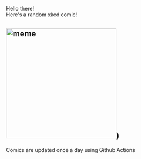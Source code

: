 Hello there! <br>Here's a random xkcd comic!<br>
## <img src="https://imgs.xkcd.com/comics/models_of_the_atom.png" alt="meme" width="300"/>)<br>
Comics are updated once a day using Github Actions